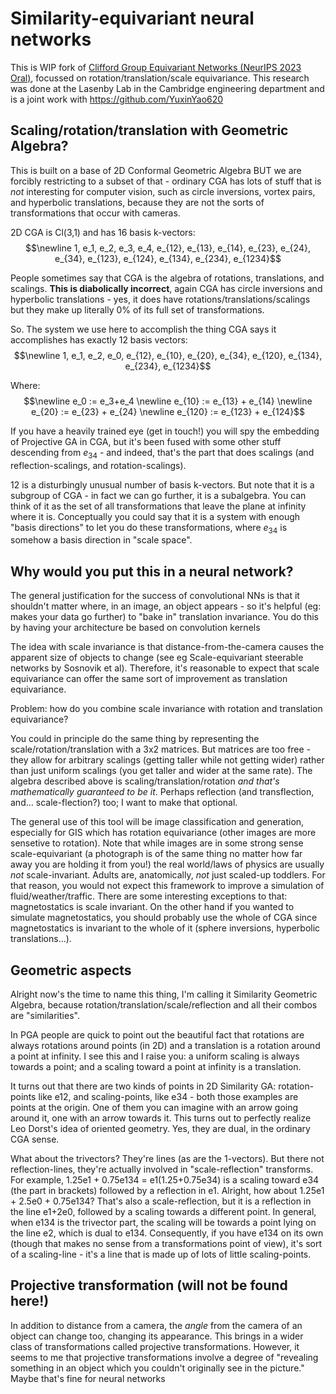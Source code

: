 # Similarity-equivariant neural networks
This is WIP fork of [Clifford Group Equivariant Networks (NeurIPS 2023 Oral)](https://arxiv.org/abs/2305.11141), focussed on rotation/translation/scale equivariance. This research was done at the Lasenby Lab in the Cambridge engineering department and is a joint work with https://github.com/YuxinYao620

## Scaling/rotation/translation with Geometric Algebra?
This is built on a base of 2D Conformal Geometric Algebra BUT we are forcibly restricting to a subset of that - ordinary CGA has lots of stuff that is *not* interesting for computer vision, such as circle inversions, vortex pairs, and hyperbolic translations, because they are not the sorts of transformations that occur with cameras.

2D CGA is Cl(3,1) and has 16 basis k-vectors:
$$\newline 1, e_1, e_2, e_3, e_4, e_{12}, e_{13}, e_{14}, e_{23}, e_{24}, e_{34}, e_{123}, e_{124}, e_{134}, e_{234}, e_{1234}$$

People sometimes say that CGA is the algebra of rotations, translations, and scalings. **This is diabolically incorrect**, again CGA has circle inversions and hyperbolic translations - yes, it does have rotations/translations/scalings but they make up literally 0% of its full set of transformations.

So. The system we use here to accomplish the thing CGA says it accomplishes has exactly 12 basis vectors:
$$\newline 1, e_1, e_2, e_0, e_{12}, e_{10}, e_{20}, e_{34}, e_{120}, e_{134}, e_{234}, e_{1234}$$

Where:
$$\newline e_0 := e_3+e_4 \newline
e_{10} := e_{13} + e_{14} \newline
e_{20} := e_{23} + e_{24} \newline
e_{120} := e_{123} + e_{124}$$

If you have a heavily trained eye (get in touch!) you will spy the embedding of Projective GA in CGA, but it's been fused with some other stuff descending from $e_{34}$ - and indeed, that's the part that does scalings (and reflection-scalings, and rotation-scalings).

12 is a disturbingly unusual number of basis k-vectors. But note that it is a subgroup of CGA - in fact we can go further, it is a subalgebra. You can think of it as the set of all transformations that leave the plane at infinity where it is. Conceptually you could say that it is a system with enough "basis directions" to let you do these transformations, where $e_{34}$ is somehow a basis direction in "scale space".

## Why would you put this in a neural network?
The general justification for the success of convolutional NNs is that it shouldn't matter where, in an image, an object appears - so it's helpful (eg: makes your data go further) to "bake in" translation invariance. You do this by having your architecture be based on convolution kernels

The idea with scale invariance is that distance-from-the-camera causes the apparent size of objects to change (see eg Scale-equivariant steerable networks by Sosnovik et al). Therefore, it's reasonable to expect that scale equivariance can offer the same sort of improvement as translation equivariance.

Problem: how do you combine scale invariance with rotation and translation equivariance?

You could in principle do the same thing by representing the scale/rotation/translation with a 3x2 matrices. But matrices are too free - they allow for arbitrary scalings (getting taller while not getting wider) rather than just uniform scalings (you get taller and wider at the same rate). The algebra described above is scaling/translation/rotation *and that's mathematically guaranteed to be it*. Perhaps reflection (and transflection, and... scale-flection?) too; I want to make that optional.

The general use of this tool will be image classification and generation, especially for GIS which has rotation equivariance (other images are more sensetive to rotation). Note that while images are in some strong sense scale-equivariant (a photograph is of the same thing no matter how far away you are holding it from you!) the real world/laws of physics are usually *not* scale-invariant. Adults are, anatomically, *not* just scaled-up toddlers. For that reason, you would not expect this framework to improve a simulation of fluid/weather/traffic. There are some interesting exceptions to that: magnetostatics is scale invariant. On the other hand if you wanted to simulate magnetostatics, you should probably use the whole of CGA since magnetostatics is invariant to the whole of it (sphere inversions, hyperbolic translations...).

## Geometric aspects
Alright now's the time to name this thing, I'm calling it Similarity Geometric Algebra, because rotation/translation/scale/reflection and all their combos are "similarities".

In PGA people are quick to point out the beautiful fact that rotations are always rotations around points (in 2D) and a translation is a rotation around a point at infinity. I see this and I raise you: a uniform scaling is always towards a point; and a scaling toward a point at infinity is a translation.

It turns out that there are two kinds of points in 2D Similarity GA: rotation-points like e12, and scaling-points, like e34 - both those examples are points at the origin. One of them you can imagine with an arrow going around it, one with an arrow towards it. This turns out to perfectly realize Leo Dorst's idea of oriented geometry. Yes, they are dual, in the ordinary CGA sense.

What about the trivectors? They're lines (as are the 1-vectors). But there not reflection-lines, they're actually involved in "scale-reflection" transforms. For example, 1.25e1 + 0.75e134 = e1(1.25+0.75e34) is a scaling toward e34 (the part in brackets) followed by a reflection in e1. Alright, how about 1.25e1 + 2.5e0 + 0.75e134? That's also a scale-reflection, but it is a reflection in the line e1+2e0, followed by a scaling towards a different point. In general, when e134 is the trivector part, the scaling will be towards a point lying on the line e2, which is dual to e134. Consequently, if you have e134 on its own (though that makes no sense from a transformations point of view), it's sort of a scaling-line - it's a line that is made up of lots of little scaling-points.

## Projective transformation (will not be found here!)
In addition to distance from a camera, the *angle* from the camera of an object can change too, changing its appearance. This brings in a wider class of transformations called projective transformations. However, it seems to me that projective transformations involve a degree of "revealing something in an object which you couldn't originally see in the picture." Maybe that's fine for neural networks